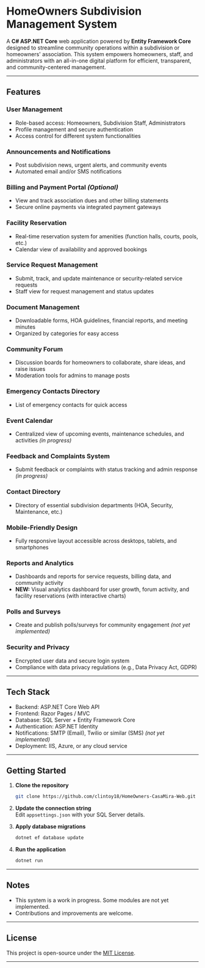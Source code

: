 # HomeOwners Subdivision Management System

A **C# ASP.NET Core** web application powered by **Entity Framework Core** designed to streamline community operations within a subdivision or homeowners' association. This system empowers homeowners, staff, and administrators with an all-in-one digital platform for efficient, transparent, and community-centered management.

---

## Features

### User Management
- Role-based access: Homeowners, Subdivision Staff, Administrators  
- Profile management and secure authentication  
- Access control for different system functionalities  

### Announcements and Notifications
- Post subdivision news, urgent alerts, and community events  
- Automated email and/or SMS notifications 


### Billing and Payment Portal *(Optional)*
- View and track association dues and other billing statements  
- Secure online payments via integrated payment gateways  

### Facility Reservation
- Real-time reservation system for amenities (function halls, courts, pools, etc.)  
- Calendar view of availability and approved bookings  

### Service Request Management
- Submit, track, and update maintenance or security-related service requests 
- Staff view for request management and status updates  

### Document Management
- Downloadable forms, HOA guidelines, financial reports, and meeting minutes 
- Organized by categories for easy access  

### Community Forum
- Discussion boards for homeowners to collaborate, share ideas, and raise issues 
- Moderation tools for admins to manage posts  

### Emergency Contacts Directory
- List of emergency contacts for quick access  

### Event Calendar
- Centralized view of upcoming events, maintenance schedules, and activities *(in progress)*  

### Feedback and Complaints System
- Submit feedback or complaints with status tracking and admin response *(in progress)*  

### Contact Directory
- Directory of essential subdivision departments (HOA, Security, Maintenance, etc.)  

### Mobile-Friendly Design
- Fully responsive layout accessible across desktops, tablets, and smartphones  

### Reports and Analytics
- Dashboards and reports for service requests, billing data, and community activity
- **NEW:** Visual analytics dashboard for user growth, forum activity, and facility reservations (with interactive charts)

### Polls and Surveys
- Create and publish polls/surveys for community engagement *(not yet implemented)*  

### Security and Privacy
- Encrypted user data and secure login system  
- Compliance with data privacy regulations (e.g., Data Privacy Act, GDPR)  

---

## Tech Stack

- Backend: ASP.NET Core Web API  
- Frontend: Razor Pages / MVC  
- Database: SQL Server + Entity Framework Core  
- Authentication: ASP.NET Identity  
- Notifications: SMTP (Email), Twilio or similar (SMS) *(not yet implemented)*  
- Deployment: IIS, Azure, or any cloud service  

---

## Getting Started

1. **Clone the repository**
   ```bash
   git clone https://github.com/clintoy18/HomeOwners-CasaMira-Web.git
   ```

2. **Update the connection string**  
   Edit `appsettings.json` with your SQL Server details.

3. **Apply database migrations**
   ```bash
   dotnet ef database update
   ```

4. **Run the application**
   ```bash
   dotnet run
   ```

---

## Notes

- This system is a work in progress. Some modules are not yet implemented.  
- Contributions and improvements are welcome.

---

## License

This project is open-source under the [MIT License](LICENSE).

---
